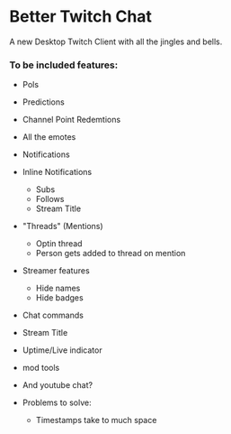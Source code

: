 # Better Twitch Chat

A new Desktop Twitch Client with all the jingles and bells.

### To be included features:
- Pols
- Predictions
- Channel Point Redemtions
- All the emotes
- Notifications
- Inline Notifications
    - Subs
    - Follows
    - Stream Title
- "Threads" (Mentions)
    - Optin thread
    - Person gets added to thread on mention
- Streamer features
    - Hide names
    - Hide badges
- Chat commands
- Stream Title
- Uptime/Live indicator
- mod tools
- And youtube chat?

- Problems to solve:
    - Timestamps take to much space
    